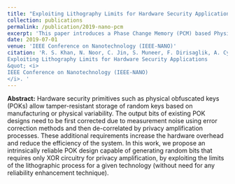 ```yaml
---
title: "Exploiting Lithography Limits for Hardware Security Applications"
collection: publications
permalink: /publication/2019-nano-pcm
excerpt: 'This paper introduces a Phase Change Memory (PCM) based Physical Obfuscated Key (POK) design, which is intrinsically reliable.' 
date: 2019-07-01
venue: 'IEEE Conference on Nanotechnology (IEEE-NANO)'
citation: 'R. S. Khan, N. Noor, C. Jin, S. Muneer, F. Dirisaglik, A. Cywar, P. H. Nguyen, M. van Dijk, A. Gokirmak, and H. Silva. (2019).&quot;
Exploiting Lithography Limits for Hardware Security Applications
&quot; <i>
IEEE Conference on Nanotechnology (IEEE-NANO)
</i>. '
---
```


<b>Abstract:</b> Hardware security primitives such as physical obfuscated keys (POKs) allow tamper-resistant storage of random keys based on manufacturing or physical variability. The output bits of existing POK designs need to be first corrected due to measurement noise using error correction methods and then de-correlated by privacy amplification processes. These additional requirements increase the hardware overhead and reduce the efficiency of the system. In this work, we propose an intrinsically reliable POK design capable of generating random bits that requires only XOR circuitry for privacy amplification, by exploiting the limits of the lithographic process for a given technology (without need for any reliability enhancement technique).
